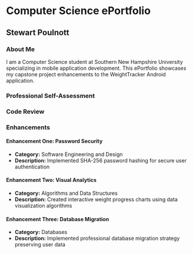 # Computer Science ePortfolio
## Stewart Poulnott

### About Me
I am a Computer Science student at Southern New Hampshire University specializing in mobile application development. This ePortfolio showcases my capstone project enhancements to the WeightTracker Android application.

### Professional Self-Assessment



### Code Review



### Enhancements

#### Enhancement One: Password Security
- **Category:** Software Engineering and Design
- **Description:** Implemented SHA-256 password hashing for secure user authentication




#### Enhancement Two: Visual Analytics
- **Category:** Algorithms and Data Structures
- **Description:** Created interactive weight progress charts using data visualization algorithms




#### Enhancement Three: Database Migration
- **Category:** Databases
- **Description:** Implemented professional database migration strategy preserving user data




